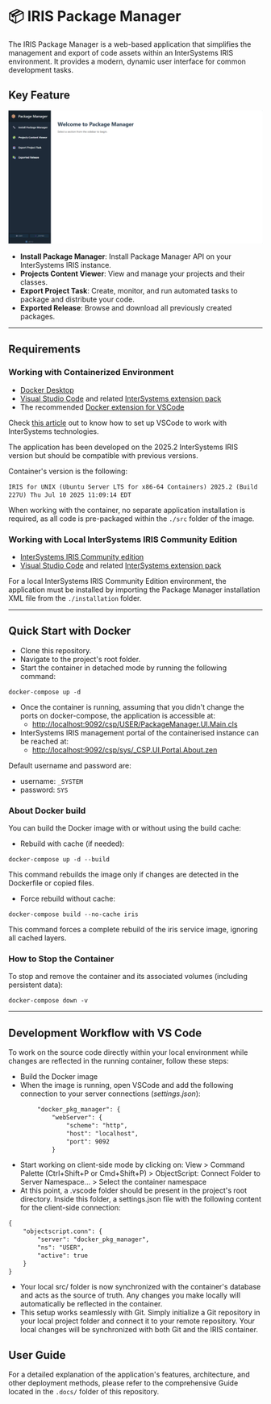 # 📦 IRIS Package Manager

The IRIS Package Manager is a web-based application that simplifies the management and export of code assets within an InterSystems IRIS environment. It provides a modern, dynamic user interface for common development tasks.

## Key Feature

![Package Manager Homepage](./docs/user_guide/pic/homepage.png "Package Manager Homepage")

* **Install Package Manager**: Install Package Manager API on your InterSystems IRIS instance.
* **Projects Content Viewer**: View and manage your projects and their classes.
* **Export Project Task**: Create, monitor, and run automated tasks to package and distribute your code.
* **Exported Release**: Browse and download all previously created packages.

---

## Requirements

### Working with Containerized Environment

* [Docker Desktop](https://www.docker.com/)
* [Visual Studio Code](https://code.visualstudio.com/) and related [InterSystems extension pack](https://marketplace.visualstudio.com/items?itemName=intersystems-community.objectscript-pack)
* The recommended [Docker extension for VSCode](https://marketplace.visualstudio.com/items?itemName=ms-azuretools.vscode-docker)

Check [this article](https://community.intersystems.com/post/setting-vs-code-work-intersystems-technologies) out to know how to set up VSCode to work with InterSystems technologies.

The application has been developed on the 2025.2 InterSystems IRIS version but should be compatible with previous versions.

Container's version is the following:

```
IRIS for UNIX (Ubuntu Server LTS for x86-64 Containers) 2025.2 (Build 227U) Thu Jul 10 2025 11:09:14 EDT
```

When working with the container, no separate application installation is required, as all code is pre-packaged within the `./src` folder of the image.

### Working with Local InterSystems IRIS Community Edition

* [InterSystems IRIS Community edition](https://community.intersystems.com/post/introducing-evaluation-service-community-edition-downloads)
* [Visual Studio Code](https://code.visualstudio.com/) and related [InterSystems extension pack](https://marketplace.visualstudio.com/items?itemName=intersystems-community.objectscript-pack)

For a local InterSystems IRIS Community Edition environment, the application must be installed by importing the Package Manager installation XML file from the `./installation` folder.

---

## Quick Start with Docker

* Clone this repository.
* Navigate to the project's root folder.
* Start the container in detached mode by running the following command:

```
docker-compose up -d
```

- Once the container is running, assuming that you didn't change the ports on docker-compose, the application is accessible at:
  - [http://localhost:9092/csp/USER/PackageManager.UI.Main.cls](http://localhost:9092/csp/USER/PackageManager.UI.Main.cls)
- InterSystems IRIS management portal of the containerised instance can be reached at:
  - [http://localhost:9092/csp/sys/_CSP.UI.Portal.About.zen](http://localhost:9092/csp/sys/_CSP.UI.Portal.About.zen)

Default username and password are:

- username: `_SYSTEM`
- password: `SYS`

### About Docker build

You can build the Docker image with or without using the build cache:

- Rebuild with cache (if needed):

```
docker-compose up -d --build
```

This command rebuilds the image only if changes are detected in the Dockerfile or copied files.

- Force rebuild without cache:

```
docker-compose build --no-cache iris
```

This command forces a complete rebuild of the iris service image, ignoring all cached layers.

### How to Stop the Container

To stop and remove the container and its associated volumes (including persistent data):

```
docker-compose down -v
```

---

## Development Workflow with VS Code

To work on the source code directly within your local environment while changes are reflected in the running container, follow these steps:

* Build the Docker image
* When the image is running, open VSCode and add the following connection to your server connections (*settings.json*):

```
        "docker_pkg_manager": {
            "webServer": {
                "scheme": "http",
                "host": "localhost",
                "port": 9092
            }
```

- Start working on client-side mode by clicking on: View > Command Palette (Ctrl+Shift+P or Cmd+Shift+P) > ObjectScript: Connect Folder to Server Namespace... > Select the container namespace
- At this point, a .vscode folder should be present in the project's root directory. Inside this folder, a settings.json file with the following content for the client-side connection:

```
{
    "objectscript.conn": {
        "server": "docker_pkg_manager",
        "ns": "USER",
        "active": true
    }
}
```

- Your local src/ folder is now synchronized with the container's database and acts as the source of truth. Any changes you make locally will automatically be reflected in the container.
- This setup works seamlessly with Git. Simply initialize a Git repository in your local project folder and connect it to your remote repository. Your local changes will be synchronized with both Git and the IRIS container.

## User Guide

For a detailed explanation of the application's features, architecture, and other deployment methods, please refer to the comprehensive Guide located in the `.docs/` folder of this repository.
